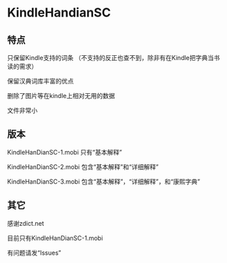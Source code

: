 # KindleHandianSC

## 特点
只保留Kindle支持的词条
（不支持的反正也查不到，除非有在Kindle把字典当书读的需求）

保留汉典词库丰富的优点

删除了图片等在kindle上相对无用的数据

文件非常小

## 版本
KindleHanDianSC-1.mobi 只有“基本解释”

KindleHanDianSC-2.mobi 包含“基本解释”和“详细解释”

KindleHanDianSC-3.mobi 包含“基本解释”，“详细解释”，和“康熙字典”

## 其它
感谢zdict.net

目前只有KindleHanDianSC-1.mobi

有问题请发“Issues”